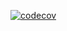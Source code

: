 [![codecov](https://codecov.io/gh/alzatecarlos99/Final-software2/graph/badge.svg?token=VH6M5KSRDE)](https://codecov.io/gh/alzatecarlos99/Final-software2)